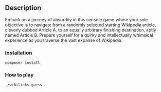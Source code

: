 ## Description
Embark on a journey of absurdity in this console game where your sole objective is to navigate from a randomly selected starting Wikipedia article, cleverly dubbed Article A, to an equally arbitrary finishing destination, aptly named Article B. Prepare yourself for a quirky and intellectually whimsical experience as you traverse the vast expanse of Wikipedia.

### Installation
```
composer install
```

### How to play
```
./wikilinks guess
```

